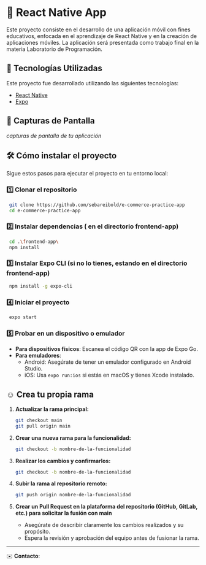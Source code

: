 # 📱 React Native App
Este proyecto consiste en el desarrollo de una aplicación móvil con fines educativos, enfocada en el aprendizaje de React Native y en la creación de aplicaciones móviles. La aplicación será presentada como trabajo final en la materia Laboratorio de Programación.

## 🚀 Tecnologías Utilizadas

Este proyecto fue desarrollado utilizando las siguientes tecnologías:

- [React Native](https://reactnative.dev/)
- [Expo](https://expo.dev/)

## 📸 Capturas de Pantalla

_capturas de pantalla de tu aplicación_

## 🛠️ Cómo instalar el proyecto

Sigue estos pasos para ejecutar el proyecto en tu entorno local:

### 1️⃣ Clonar el repositorio
```sh
 git clone https://github.com/sebareibold/e-commerce-practice-app
 cd e-commerce-practice-app
```

### 2️⃣ Instalar dependencias ( en el directorio frontend-app)
```sh
 cd .\frontend-app\
 npm install
```

### 3️⃣ Instalar Expo CLI (si no lo tienes, estando en el directorio frontend-app)
```sh
 npm install -g expo-cli
```

### 4️⃣ Iniciar el proyecto
```sh
 expo start
```

### 5️⃣ Probar en un dispositivo o emulador
- **Para dispositivos físicos**: Escanea el código QR con la app de Expo Go.
- **Para emuladores**:
  - Android: Asegúrate de tener un emulador configurado en Android Studio.
  - iOS: Usa `expo run:ios` si estás en macOS y tienes Xcode instalado.

## ☺️ Crea tu propia rama 

1. **Actualizar la rama principal:**
   ```sh
   git checkout main
   git pull origin main
   ```

2. **Crear una nueva rama para la funcionalidad:**
   ```sh
   git checkout -b nombre-de-la-funcionalidad
   ```
3. **Realizar los cambios y confirmarlos:**
   ```sh
   git checkout -b nombre-de-la-funcionalidad
   ```
4. **Subir la rama al repositorio remoto:**
   ```sh
   git push origin nombre-de-la-funcionalidad
   ```
5. **Crear un Pull Request en la plataforma del repositorio (GitHub, GitLab, etc.) para solicitar la fusión con main**
   -  Asegúrate de describir claramente los cambios realizados y su propósito.
   - Espera la revisión y aprobación del equipo antes de fusionar la rama.

---
✉️ **Contacto**: 